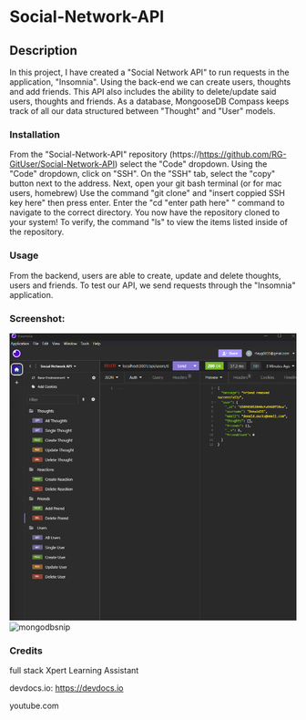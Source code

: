 # Social-Network-API

## Description
In this project, I have created a "Social Network API" to run requests in the application, "Insomnia". Using the back-end we can create users, thoughts and add friends. This API also includes the ability to delete/update said users, thoughts and friends. As a database, MongooseDB Compass keeps track of all our data structured between "Thought" and "User" models. 

### Installation
From the "Social-Network-API" repository (https://https://github.com/RG-GitUser/Social-Network-API) select the "Code" dropdown.
Using the "Code" dropdown, click on "SSH".
On the "SSH" tab, select the "copy" button next to the address.
Next, open your git bash terminal (or for mac users, homebrew)
Use the command "git clone" and "insert coppied SSH key here" then press enter.
Enter the "cd "enter path here" " command to navigate to the correct directory.
You now have the repository cloned to your system! To verify, the command "ls" to view the items listed inside of the repository.


### Usage

From the backend, users are able to create, update and delete thoughts, users and friends. To test our API, we send requests through the "Insomnia" application. 

### Screenshot: 

![Alt text](socialnetworkapi.png)
![mongodbsnip](https://github.com/RG-GitUser/Social-Network-API/assets/139709113/fcad5337-0a9c-4de5-93b4-e1b4c404ccb5)





### Credits
full stack Xpert Learning Assistant

devdocs.io: https://devdocs.io

youtube.com
